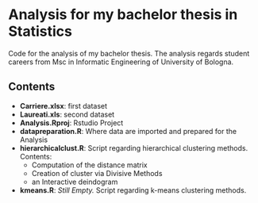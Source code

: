 # Analysis for my bachelor thesis in Statistics
Code for the analysis of my bachelor thesis. The analysis regards student careers from Msc in Informatic Engineering of University of Bologna.

## Contents
- **Carriere.xlsx**: first dataset
- **Laureati.xls**: second dataset
- **Analysis.Rproj**: Rstudio Project
- **datapreparation.R**: Where data are imported and prepared for the Analysis
- **hierarchicalclust.R**: Script regarding hierarchical clustering methods. Contents:
  - Computation of the distance matrix
  - Creation of cluster via Divisive Methods
  - an Interactive deindogram
- **kmeans.R**: _Still Empty._ Script regarding k-means clustering methods.

